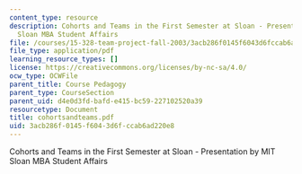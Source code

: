 ```yaml
---
content_type: resource
description: Cohorts and Teams in the First Semester at Sloan - Presentation by MIT
  Sloan MBA Student Affairs
file: /courses/15-328-team-project-fall-2003/3acb286f0145f6043d6fccab6ad220e8_cohortsandteams.pdf
file_type: application/pdf
learning_resource_types: []
license: https://creativecommons.org/licenses/by-nc-sa/4.0/
ocw_type: OCWFile
parent_title: Course Pedagogy
parent_type: CourseSection
parent_uid: d4e0d3fd-bafd-e415-bc59-227102520a39
resourcetype: Document
title: cohortsandteams.pdf
uid: 3acb286f-0145-f604-3d6f-ccab6ad220e8
---
```

Cohorts and Teams in the First Semester at Sloan - Presentation by MIT Sloan MBA Student Affairs